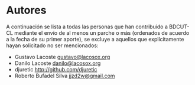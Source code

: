 # Autores

A continuación se lista a todas las personas que han contribuido a BDCUT-CL mediante el envío de al menos un parche o más (ordenados de acuerdo a la fecha de su primer aporte), se excluye a aquellos que explícitamente hayan solicitado no ser mencionados:

- Gustavo Lacoste <gustavo@lacosox.org>
- Danilo Lacoste <danilo@lacosox.org>
- djuretic http://github.com/djuretic
- Roberto Bufadel Silva <jjzd2w@gmail.com>